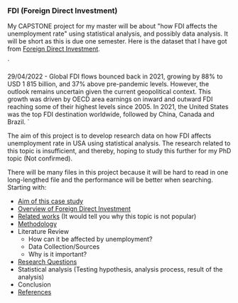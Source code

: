 ### FDI (Foreign Direct Investment)
My CAPSTONE project for my master will be about "how FDI affects the unemployment rate" using statistical analysis, and possibly data analysis. It will be short as this is due one semester. Here is the dataset that I have got from [Foreign Direct Investment](https://www.bea.gov/data/intl-trade-investment).

`

29/04/2022 - Global FDI flows bounced back in 2021, growing by 88% to USD 1 815 billion, and 37% above pre-pandemic levels. However, the outlook remains uncertain given the current geopolitical context. This growth was driven by OECD area earnings on inward and outward FDI reaching some of their highest levels since 2005. In 2021, the United States was the top FDI destination worldwide, followed by China, Canada and Brazil. `

The aim of this project is to develop research data on how FDI affects unemployment rate in USA using statistical analysis. The research related to this topic is insufficient, and thereby, hoping to study this further for my PhD topic (Not confirmed).

There will be many files in this project because it will be hard to read in one long-lengthed file and the performance will be better when searching.
Starting with:
- [Aim of this case study](https://github.com/DriBans/FDI/blob/main/Aim_of_the_study.md)
- [Overview of Foreign Direct Investment](https://github.com/DriBans/FDI/blob/main/Overview_of_FDI.md)
- [Related works](https://github.com/DriBans/FDI/blob/main/RelatedWorks.md) (It would tell you why this topic is not popular)
- [Methodology](https://github.com/DriBans/FDI/blob/main/Methodology.md)
- Literature Review
  - How can it be affected by unemployment?
  - Data Collection/Sources
  - Why is it important?
- [Research Questions](https://github.com/DriBans/FDI/blob/main/Research_questions.md)
- Statistical analysis (Testing hypothesis, analysis process, result of the analysis)
- Conclusion
- [References](https://github.com/DriBans/FDI/blob/main/References)
